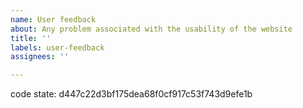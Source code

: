 ```yaml
---
name: User feedback
about: Any problem associated with the usability of the website 
title: ''
labels: user-feedback
assignees: ''

---
```

<!-- please leave this in so we know which version your comment is about -->
code state: d447c22d3bf175dea68f0cf917c53f743d9efe1b

